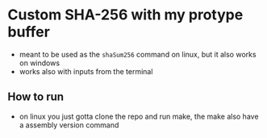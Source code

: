 # Custom SHA-256 with my protype buffer
- meant to be used as the `shaSum256` command on linux, but it also works on windows
- works also with inputs from the terminal

## How to run
- on linux you just gotta clone the repo and run make, the make also have a assembly version command 
